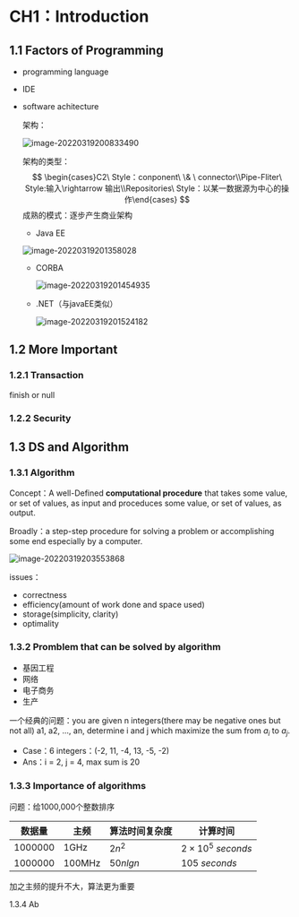 # CH1：Introduction

## 1.1 Factors of Programming

- programming language

- IDE

- software achitecture

  架构：

  ![image-20220319200833490](https://gitee.com/sun-yunqi/img/raw/master/pictureStore/image-20220319200833490.png)

  架构的类型：
  $$
  \begin{cases}C2\ Style：conponent\  \& \ connector\\Pipe-Fliter\ Style:输入\rightarrow 输出\\Repositories\ Style：以某一数据源为中心的操作\end{cases}
  $$
  成熟的模式：逐步产生商业架构

  - Java EE

  ![image-20220319201358028](https://gitee.com/sun-yunqi/img/raw/master/pictureStore/image-20220319201358028.png)

  - CORBA

    ![image-20220319201454935](https://gitee.com/sun-yunqi/img/raw/master/pictureStore/image-20220319201454935.png)

  - .NET（与javaEE类似）

    ![image-20220319201524182](https://gitee.com/sun-yunqi/img/raw/master/pictureStore/image-20220319201524182.png)



## 1.2 More Important

### 1.2.1 Transaction

finish or null

### 1.2.2 Security

## 1.3 DS and Algorithm

### 1.3.1 Algorithm

Concept：A well-Defined **computational procedure** that takes some value, or set of values, as input and proceduces some value, or set of values, as output.

Broadly：a step-step procedure for solving a problem or accomplishing some end  especially by a computer.

![image-20220319203553868](https://gitee.com/sun-yunqi/img/raw/master/pictureStore/image-20220319203553868.png)

issues：

- correctness
- efficiency(amount of work done and space used)
- storage(simplicity, clarity)
- optimality

### 1.3.2 Promblem that can be solved by algorithm

- 基因工程
- 网络
- 电子商务
- 生产

一个经典的问题：you are given n integers(there may be negative ones but not all) a1, a2, ..., an, determine i and j which maximize the sum from $a_i$ to $a_j$.

- Case：6 integers：(-2, 11, -4, 13, -5, -2)
- Ans：i = 2, j = 4, max sum is 20

### 1.3.3 Importance of algorithms

问题：给1000,000个整数排序

| 数据量  | 主频   | 算法时间复杂度 | 计算时间                |
| ------- | ------ | -------------- | ----------------------- |
| 1000000 | 1GHz   | $2n^2$         | $2\times 10^5\ seconds$ |
| 1000000 | 100MHz | $50nlgn$       | $105\ seconds$          |

加之主频的提升不大，算法更为重要

1.3.4 Ab